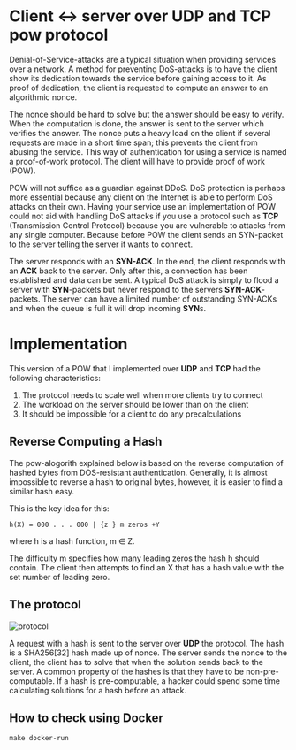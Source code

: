 # Client <-> server over UDP and TCP pow protocol

Denial-of-Service-attacks are a typical situation when providing services over a network. A method for preventing DoS-attacks is to have the client show its dedication towards the service before gaining access to it. As proof of dedication, the client is requested to compute an answer to an algorithmic nonce.

The nonce should be hard to solve but the answer should be easy to verify. When the computation is done, the answer is sent to the server which verifies the answer. The nonce puts a heavy load on the client if several requests are made in a short time span; this prevents the client from abusing the service. This way of authentication for using a service is named a proof-of-work protocol. The client will have to provide proof of work (POW).

POW will not suffice as a guardian against DDoS. DoS protection is perhaps more essential because any client on the Internet is able to perform DoS attacks on their own. Having your service use an implementation of POW could not aid with handling DoS attacks if you use a protocol such as **TCP** (Transmission Control Protocol) because you are vulnerable to attacks from any single computer. Because before POW the client sends an SYN-packet to the server telling the server it wants to connect.

The server responds with an **SYN-ACK**. In the end, the client responds with an **ACK** back to the server. Only after this, a connection has been established and data can be sent. A typical DoS attack is simply to flood a server with **SYN**-packets but never respond to the servers **SYN-ACK**-packets. The server can have a limited number of outstanding SYN-ACKs and when the queue is full it will drop incoming **SYN**s.

# Implementation

This version of a POW that I implemented over **UDP** and **TCP** had the following characteristics:

1. The protocol needs to scale well when more clients try to connect
2. The workload on the server should be lower than on the client
3. It should be impossible for a client to do any precalculations

## Reverse Computing a Hash

The pow-alogorith explained below is based on the reverse computation of hashed bytes from DOS-resistant authentication. Generally, it is almost impossible to reverse a hash to original bytes, however, it is easier to find a similar hash easy. 

This is the key idea for this:  
```
h(X) = 000 . . . 000 | {z } m zeros +Y
```

where h is a hash function, m ∈ Z.  

The difficulty m specifies how many leading zeros the hash h should contain. The client then attempts to find an X that has a hash value with the set number of leading zero.

## The protocol
![protocol](https://www.planttext.com/api/plantuml/png/VP2x2iCm34LtVuL6P_0FX582NJjtDxQQ1Fp2KWhv-zWaf4rekmdkkKT27R7EF7ad9fjkCGHGLoZZVIGEcDiwj_30F3vdYJxnt8Xt36gbQ_60WXmq3OtuQwq16WP9qRtGDZjyKUedBTaaqDPc93hwIx3UOJ9gHj1WrieOWzZ2ZTlDFNBXV77f7dUexl-a28FzWfrSnaKwRUrAiVns0G00)

A request with a hash is sent to the server over **UDP** the protocol. The hash is a SHA256[32] hash made up of nonce. The server sends the nonce to the client, the client has to solve that when the solution sends back to the server.  A common property of the hashes is that they have to be non-pre-computable. If a hash is pre-computable, a hacker could spend some time calculating solutions for a hash before an attack.

## How to check using Docker

```
make docker-run
```

